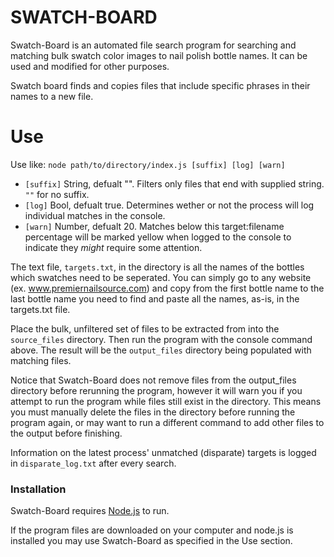 # SWATCH-BOARD

Swatch-Board is an automated file search program for searching and matching bulk swatch color images to nail polish bottle names. It can be used and modified for other purposes.

Swatch board finds and copies files that include specific phrases in their names to a new file.

# Use
Use like:
`node path/to/directory/index.js [suffix] [log] [warn]`

 - `[suffix]` String, defualt "". Filters only files that end with supplied string. `""` for no suffix.
 - `[log]` Bool, defualt true. Determines wether or not the process will log individual matches in the console.
 - `[warn]` Number, defualt 20. Matches below this target:filename percentage will be marked yellow when logged to the console to indicate they *might* require some attention.

The text file, `targets.txt`, in the directory is all the names of the bottles which swatches need to be seperated. You can simply go to any website (ex. www.premiernailsource.com) and copy from the first bottle name to the last bottle name you need to find and paste all the names, as-is, in the targets.txt file.

Place the bulk, unfiltered set of files to be extracted from into the `source_files` directory. Then run the program with the console command above. The result will be the `output_files` directory being populated with matching files.

Notice that Swatch-Board does not remove files from the output_files directory before rerunning the program, however it will warn you if you attempt to run the program while files still exist in the directory. This means you must manually delete the files in the directory before running the program again, or may want to run a different command to add other files to the output before finishing.

Information on the latest process' unmatched (disparate) targets is logged in `disparate_log.txt` after every search.

### Installation

Swatch-Board requires [Node.js](https://nodejs.org/) to run.

If the program files are downloaded on your computer and node.js is installed you may use Swatch-Board as specified in the Use section.
